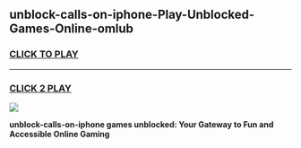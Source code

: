 
## unblock-calls-on-iphone-Play-Unblocked-Games-Online-omlub
<h3>
<a href="https://premium76.site?title=unblock-calls-on-iphone&ref=25A">CLICK TO PLAY</a></h3>
<hr>

<h3>
<a href="https://premium76.site?title=unblock-calls-on-iphone&ref=25A">CLICK 2 PLAY</a>
  
</h3>

<a href="https://premium76.site?title=unblock-calls-on-iphone&ref=25A"><img src="https://clearcache.store/games.png"></a>


**unblock-calls-on-iphone games unblocked: Your Gateway to Fun and Accessible Online Gaming**
